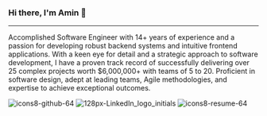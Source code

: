 ### Hi there, I'm Amin 👋
---
Accomplished Software Engineer with 14+ years of experience and a passion for developing robust backend systems and intuitive frontend applications. With a keen eye for detail and a strategic approach to software development, I have a proven track record of successfully delivering over 25 complex projects worth $6,000,000+ with teams of 5 to 20. Proficient in software design, adept at leading teams, Agile methodologies, and expertise to achieve exceptional outcomes.

![icons8-github-64](https://github.com/aminseifoori/aminseifoori/assets/44426704/56baffed-2237-4c7d-95be-f225b22c5066)
![128px-LinkedIn_logo_initials](https://github.com/aminseifoori/aminseifoori/assets/44426704/76865b28-66cc-4562-bf0c-04e9308beff7)
![icons8-resume-64](https://github.com/aminseifoori/aminseifoori/assets/44426704/26a391f0-ad2c-4b94-afc0-aa0b44a62280)



<!--

**aminseifoori/aminseifoori** is a ✨ _special_ ✨ repository because its `README.md` (this file) appears on your GitHub profile.

Here are some ideas to get you started:

- 🔭 I’m currently working on ...
- 🌱 I’m currently learning ...
- 👯 I’m looking to collaborate on ...
- 🤔 I’m looking for help with ...
- 💬 Ask me about ...
- 📫 How to reach me: ...
- 😄 Pronouns: ...
- ⚡ Fun fact: ...
-->
